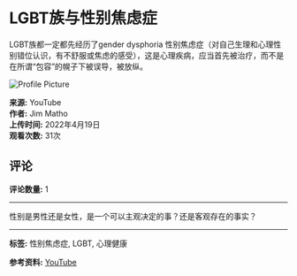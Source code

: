 # LGBT族与性别焦虑症

LGBT族都一定都先经历了gender dysphoria 性别焦虑症（对自己生理和心理性别错位认识，有不舒服或焦虑的感受），这是心理疾病，应当首先被治疗，而不是在所谓“包容”的幌子下被误导，被放纵。

![Profile Picture](https://yt3.ggpht.com/ytc/AIdro_m-xCXvTDeEtCi5KP-r8_4qo3NZBwN3DMGXe3F5pDnUcP0=s48-c-k-c0x00ffffff-no-rj)

**来源:** YouTube  
**作者:** Jim Matho  
**上传时间:** 2022年4月19日  
**观看次数:** 31次  

## 评论
**评论数量:** 1

---

性别是男性还是女性，是一个可以主观决定的事？还是客观存在的事实？  

---

**标签:** 性别焦虑症, LGBT, 心理健康

**参考资料:** [YouTube](https://www.youtube.com)